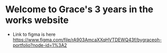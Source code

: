 # Welcome to Grace's 3 years in the works website 
* Link to figma is here https://www.figma.com/file/rA903AmcaXXqHVTDEWQ43f/bygraceoh-portfolio?node-id=1%3A2 
